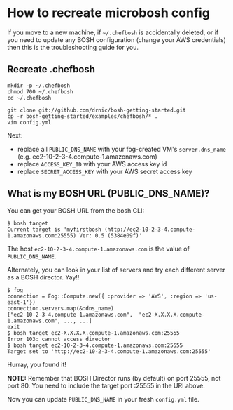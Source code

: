 # How to recreate microbosh config

If you move to a new machine, if `~/.chefbosh` is accidentally deleted, or if you need to update any BOSH configuration (change your AWS credentials) then this is the troubleshooting guide for you.

## Recreate .chefbosh

```
mkdir -p ~/.chefbosh
chmod 700 ~/.chefbosh
cd ~/.chefbosh

git clone git://github.com/drnic/bosh-getting-started.git
cp -r bosh-getting-started/examples/chefbosh/* .
vim config.yml
```

Next:

* replace all `PUBLIC_DNS_NAME` with your fog-created VM's `server.dns_name` (e.g. ec2-10-2-3-4.compute-1.amazonaws.com)
* replace `ACCESS_KEY_ID` with your AWS access key id
* replace `SECRET_ACCESS_KEY` with your AWS secret access key

## What is my BOSH URL (PUBLIC_DNS_NAME)?

You can get your BOSH URL from the bosh CLI:

```
$ bosh target
Current target is 'myfirstbosh (http://ec2-10-2-3-4.compute-1.amazonaws.com:25555) Ver: 0.5 (5384e09f)'
```

The host `ec2-10-2-3-4.compute-1.amazonaws.com` is the value of `PUBLIC_DNS_NAME`.

Alternately, you can look in your list of servers and try each different server as a BOSH director. Yay!!

```
$ fog
connection = Fog::Compute.new({ :provider => 'AWS', :region => 'us-east-1'})
connection.servers.map(&:dns_name)
["ec2-10-2-3-4.compute-1.amazonaws.com",  "ec2-X.X.X.X.compute-1.amazonaws.com", ..., ...]
exit
$ bosh target ec2-X.X.X.X.compute-1.amazonaws.com:25555
Error 103: cannot access director
$ bosh target ec2-10-2-3-4.compute-1.amazonaws.com:25555
Target set to 'http://ec2-10-2-3-4.compute-1.amazonaws.com:25555'
```

Hurray, you found it!

**NOTE:** Remember that BOSH Director runs (by default) on port 25555, not port 80. You need to include the target port :25555 in the URI above.

Now you can update `PUBLIC_DNS_NAME` in your fresh `config.yml` file.
 
